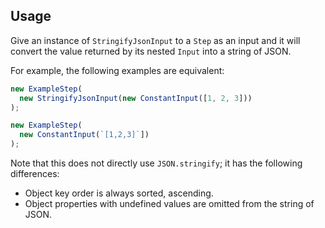## Usage

Give an instance of `StringifyJsonInput` to a `Step` as an input and it will
convert the value returned by its nested `Input` into a string of JSON.

For example, the following examples are equivalent:

```typescript
new ExampleStep(
  new StringifyJsonInput(new ConstantInput([1, 2, 3]))
);
```

```typescript
new ExampleStep(
  new ConstantInput(`[1,2,3]`])
);
```

Note that this does not directly use `JSON.stringify`; it has the following
differences:

- Object key order is always sorted, ascending.
- Object properties with undefined values are omitted from the string of JSON.
